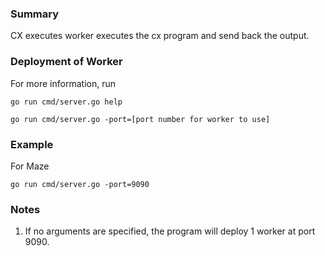 ### Summary

CX executes worker executes the cx program and send back the output. 

### Deployment of Worker
For more information, run
```
go run cmd/server.go help 
```

```
go run cmd/server.go -port=[port number for worker to use]
```

### Example

For Maze
```
go run cmd/server.go -port=9090
```

### Notes
1. If no arguments are specified, the program will deploy 1 worker at port 9090.
